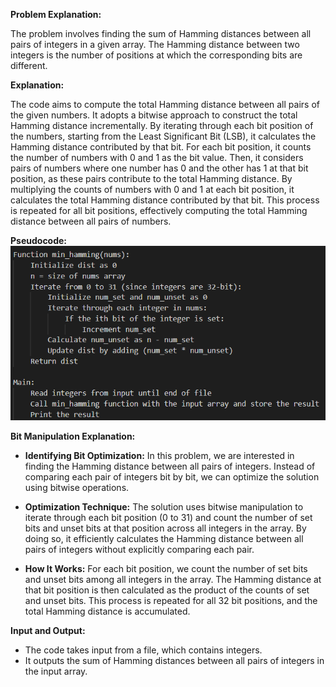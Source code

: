 **Problem Explanation:**

The problem involves finding the sum of Hamming distances between all pairs of integers in a given array. The Hamming distance between two integers is the number of positions at which the corresponding bits are different.

**Explanation:**

The code aims to compute the total Hamming distance between all pairs of the given numbers. It adopts a bitwise approach to construct the total Hamming distance incrementally. By iterating through each bit position of the numbers, starting from the Least Significant Bit (LSB), it calculates the Hamming distance contributed by that bit. For each bit position, it counts the number of numbers with 0 and 1 as the bit value. Then, it considers pairs of numbers where one number has 0 and the other has 1 at that bit position, as these pairs contribute to the total Hamming distance. By multiplying the counts of numbers with 0 and 1 at each bit position, it calculates the total Hamming distance contributed by that bit. This process is repeated for all bit positions, effectively computing the total Hamming distance between all pairs of numbers.

**Pseudocode:**
![Logo](https://github.com/PolisettiVinayKiran/OATCP/blob/main/10.%20MinimumHamming/assets/image.png)

**Bit Manipulation Explanation:**

- **Identifying Bit Optimization:** In this problem, we are interested in finding the Hamming distance between all pairs of integers. Instead of comparing each pair of integers bit by bit, we can optimize the solution using bitwise operations.
  
- **Optimization Technique:** The solution uses bitwise manipulation to iterate through each bit position (0 to 31) and count the number of set bits and unset bits at that position across all integers in the array. By doing so, it efficiently calculates the Hamming distance between all pairs of integers without explicitly comparing each pair.
  
- **How It Works:** For each bit position, we count the number of set bits and unset bits among all integers in the array. The Hamming distance at that bit position is then calculated as the product of the counts of set and unset bits. This process is repeated for all 32 bit positions, and the total Hamming distance is accumulated.

**Input and Output:**

- The code takes input from a file, which contains integers.
- It outputs the sum of Hamming distances between all pairs of integers in the input array.

